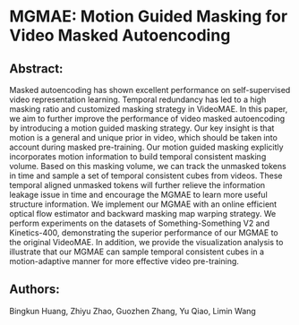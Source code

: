# MGMAE: Motion Guided Masking for Video Masked Autoencoding

## Abstract:
Masked autoencoding has shown excellent performance on self-supervised video representation learning. Temporal redundancy has led to a high masking ratio and customized masking strategy in VideoMAE. In this paper, we aim to further improve the performance of video masked autoencoding by introducing a motion guided masking strategy. Our key insight is that motion is a general and unique prior in video, which should be taken into account during masked pre-training. Our motion guided masking explicitly incorporates motion information to build temporal consistent masking volume. Based on this masking volume, we can track the unmasked tokens in time and sample a set of temporal consistent cubes from videos. These temporal aligned unmasked tokens will further relieve the information leakage issue in time and encourage the MGMAE to learn more useful structure information. We implement our MGMAE with an online efficient optical flow estimator and backward masking map warping strategy. We perform experiments on the datasets of Something-Something V2 and Kinetics-400, demonstrating the superior performance of our MGMAE to the original VideoMAE. In addition, we provide the visualization analysis to illustrate that our MGMAE can sample temporal consistent cubes in a motion-adaptive manner for more effective video pre-training.

## Authors:
Bingkun Huang, Zhiyu Zhao, Guozhen Zhang, Yu Qiao, Limin Wang
